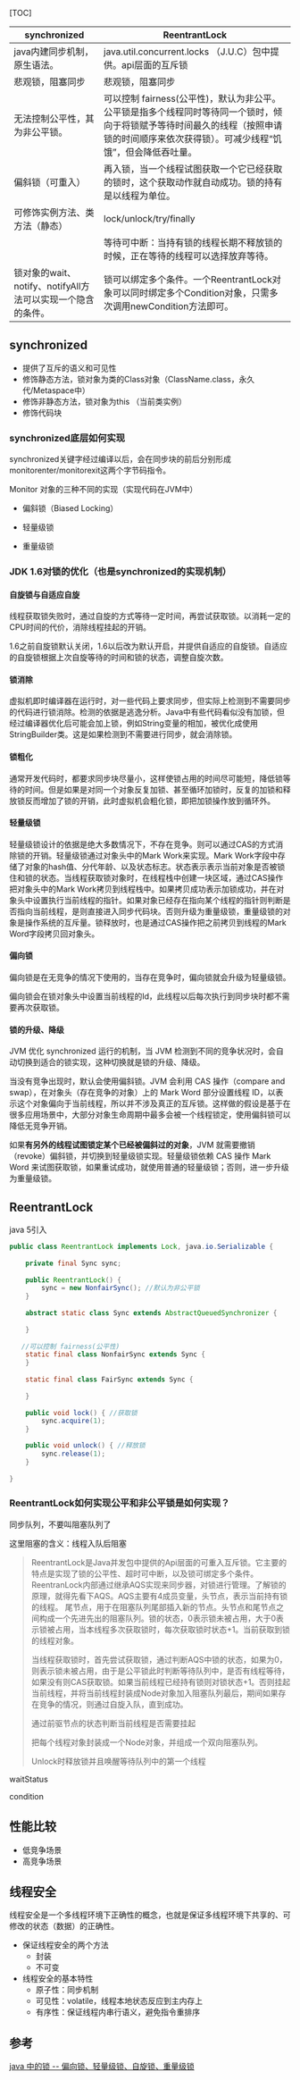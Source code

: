 [TOC]

| synchronized                                                | ReentrantLock                                                |
| ----------------------------------------------------------- | ------------------------------------------------------------ |
| java内建同步机制，原生语法。                                | java.util.concurrent.locks （J.U.C）包中提供。api层面的互斥锁 |
| 悲观锁，阻塞同步                                            | 悲观锁，阻塞同步                                             |
| 无法控制公平性，其为非公平锁。                              | 可以控制 fairness(公平性)，默认为非公平。公平锁是指多个线程同时等待同一个锁时，倾向于将锁赋予等待时间最久的线程（按照申请锁的时间顺序来依次获得锁）。可减少线程“饥饿”，但会降低吞吐量。 |
| 偏斜锁（可重入）                                            | 再入锁，当一个线程试图获取一个它已经获取的锁时，这个获取动作就自动成功。锁的持有是以线程为单位。 |
| 可修饰实例方法、类方法（静态）                              | lock/unlock/try/finally                                      |
|                                                             | 等待可中断：当持有锁的线程长期不释放锁的时候，正在等待的线程可以选择放弃等待。 |
| 锁对象的wait、notify、notifyAll方法可以实现一个隐含的条件。 | 锁可以绑定多个条件。一个ReentrantLock对象可以同时绑定多个Condition对象，只需多次调用newCondition方法即可。 |

## synchronized

- 提供了互斥的语义和可见性
- 修饰静态方法，锁对象为类的Class对象（ClassName.class，永久代/Metaspace中）
- 修饰非静态方法，锁对象为this （当前类实例）
- 修饰代码块

### synchronized底层如何实现

synchronized关键字经过编译以后，会在同步块的前后分别形成monitorenter/monitorexit这两个字节码指令。

Monitor 对象的三种不同的实现（实现代码在JVM中）

- 偏斜锁（Biased Locking）


- 轻量级锁

- 重量级锁



### JDK 1.6对锁的优化（也是synchronized的实现机制）

#### 自旋锁与自适应自旋

线程获取锁失败时，通过自旋的方式等待一定时间，再尝试获取锁。以消耗一定的CPU时间的代价，消除线程挂起的开销。

1.6之前自旋锁默认关闭，1.6以后改为默认开启，并提供自适应的自旋锁。自适应的自旋锁根据上次自旋等待的时间和锁的状态，调整自旋次数。

#### 锁消除

虚拟机即时编译器在运行时，对一些代码上要求同步，但实际上检测到不需要同步的代码进行锁消除。检测的依据是逃逸分析。Java中有些代码看似没有加锁，但经过编译器优化后可能会加上锁，例如String变量的相加，被优化成使用StringBuilder类。这是如果检测到不需要进行同步，就会消除锁。

#### 锁粗化

通常开发代码时，都要求同步块尽量小，这样使锁占用的时间尽可能短，降低锁等待的时间。但是如果是对同一个对象反复加锁、甚至循环加锁时，反复的加锁和释放锁反而增加了锁的开销，此时虚拟机会粗化锁，即把加锁操作放到循环外。

#### 轻量级锁

轻量级锁设计的依据是绝大多数情况下，不存在竞争。则可以通过CAS的方式消除锁的开销。轻量级锁通过对象头中的Mark Work来实现。Mark Work字段中存储了对象的hash值、分代年龄、以及状态标志。状态表示表示当前对象是否被锁住和锁的状态。当线程获取锁对象时，在线程栈中创建一块区域，通过CAS操作把对象头中的Mark Work拷贝到线程栈中。如果拷贝成功表示加锁成功，并在对象头中设置执行当前线程的指针。如果对象已经存在指向某个线程的指针则判断是否指向当前线程，是则直接进入同步代码块。否则升级为重量级锁，重量级锁的对象是操作系统的互斥量。锁释放时，也是通过CAS操作把之前拷贝到线程的Mark Word字段拷贝回对象头。

#### 偏向锁

偏向锁是在无竞争的情况下使用的，当存在竞争时，偏向锁就会升级为轻量级锁。

偏向锁会在锁对象头中设置当前线程的Id，此线程以后每次执行到同步块时都不需要再次获取锁。

#### 锁的升级、降级

JVM 优化 synchronized 运行的机制，当 JVM 检测到不同的竞争状况时，会自动切换到适合的锁实现，这种切换就是锁的升级、降级。

当没有竞争出现时，默认会使用偏斜锁。JVM 会利用 CAS 操作（compare and swap），在对象头（存在竞争的对象）上的 Mark Word 部分设置线程 ID，以表示这个对象偏向于当前线程，所以并不涉及真正的互斥锁。这样做的假设是基于在很多应用场景中，大部分对象生命周期中最多会被一个线程锁定，使用偏斜锁可以降低无竞争开销。

如果**有另外的线程试图锁定某个已经被偏斜过的对象**，JVM 就需要撤销（revoke）偏斜锁，并切换到轻量级锁实现。轻量级锁依赖 CAS 操作 Mark Word 来试图获取锁，如果重试成功，就使用普通的轻量级锁；否则，进一步升级为重量级锁。

## ReentrantLock
java 5引入

```java
public class ReentrantLock implements Lock, java.io.Serializable {
  
    private final Sync sync;
  
    public ReentrantLock() {
        sync = new NonfairSync(); //默认为非公平锁
    }  
  
    abstract static class Sync extends AbstractQueuedSynchronizer {
      
    }  
  
   //可以控制 fairness(公平性)
    static final class NonfairSync extends Sync {
    }  
  
    static final class FairSync extends Sync {
      
    }
  
    public void lock() { //获取锁
        sync.acquire(1);
    }  

    public void unlock() { //释放锁
        sync.release(1);
    }
  
}
```

### ReentrantLock如何实现公平和非公平锁是如何实现？



同步队列，不要叫阻塞队列了

这里阻塞的含义：线程入队后阻塞

> ReentrantLock是Java并发包中提供的Api层面的可重入互斥锁。它主要的特点是实现了锁的公平性、超时可中断，以及锁可绑定多个条件。ReentranLock内部通过继承AQS实现来同步器，对锁进行管理。了解锁的原理，就得先看下AQS。AQS主要有4成员变量，头节点，表示当前持有锁的线程。 尾节点，用于在阻塞队列尾部插入新的节点。头节点和尾节点之间构成一个先进先出的阻塞队列。锁的状态，0表示锁未被占用，大于0表示锁被占用，当本线程多次获取锁时，每次获取锁时状态+1。当前获取到锁的线程对象。
>
> 当线程获取锁时，首先尝试获取锁，通过判断AQS中锁的状态，如果为0，则表示锁未被占用，由于是公平锁此时判断等待队列中，是否有线程等待，如果没有则CAS获取锁。如果当前线程已经持有锁则对锁状态+1。否则挂起当前线程，并将当前线程封装成Node对象加入阻塞队列最后，期间如果存在竞争的情况，则通过自旋入队，直到成功。
>
> 通过前驱节点的状态判断当前线程是否需要挂起
>
> 把每个线程对象封装成一个Node对象，并组成一个双向阻塞队列。
>
> Unlock时释放锁并且唤醒等待队列中的第一个线程



waitStatus



condition



## 性能比较

- 低竞争场景
- 高竞争场景

##  线程安全
线程安全是一个多线程环境下正确性的概念，也就是保证多线程环境下共享的、可修改的状态（数据）的正确性。

- 保证线程安全的两个方法
  - 封装
  - 不可变
- 线程安全的基本特性
  - 原子性：同步机制
  - 可见性：volatile，线程本地状态反应到主内存上
  - 有序性：保证线程内串行语义，避免指令重排序





## 参考

[java 中的锁 -- 偏向锁、轻量级锁、自旋锁、重量级锁](https://blog.csdn.net/zqz_zqz/java/article/details/70233767)


